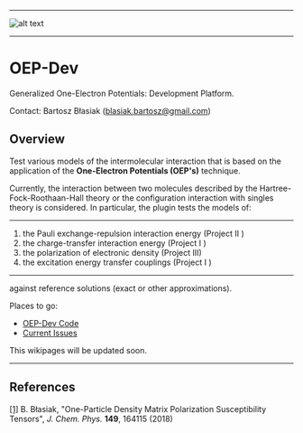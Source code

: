 *****
![alt text](https://github.com/globulion/oepdev/raw/master/doc/images/toc.png "Logo Title Text 1")
*****

OEP-Dev
=======

Generalized One-Electron Potentials: Development Platform.

Contact: Bartosz Błasiak (blasiak.bartosz@gmail.com)

Overview
--------

Test various models of the intermolecular interaction
that is based on the application of the **One-Electron Potentials (OEP's)**
technique.

Currently, the interaction between two molecules 
described by the Hartree-Fock-Roothaan-Hall theory 
or the configuration interaction with singles theory is considered. 
In particular, the plugin tests the models of:

*******
  1. the Pauli exchange-repulsion interaction energy    (Project II ) 
  2. the charge-transfer interaction energy             (Project I  ) 
  3. the polarization of electronic density             (Project III)
  4. the excitation energy transfer couplings           (Project I  )

*******

against reference solutions (exact or other approximations). 

Places to go:
 * [OEP-Dev Code](https://github.com/globulion/oepdev)
 * [Current Issues](https://github.com/globulion/oepdev/issues)

This wikipages will be updated soon.

*****

References
----------
[[1]](https://doi.org/10.1063/1.5051995) B. Błasiak, "One-Particle Density Matrix Polarization Susceptibility Tensors", *J. Chem. Phys.* **149**, 164115 (2018) 






